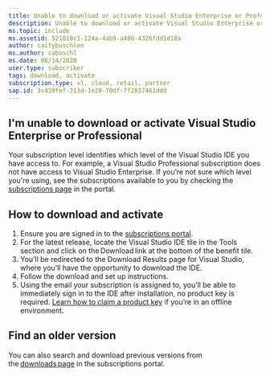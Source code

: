 ```yaml
---
title: Unable to download or activate Visual Studio Enterprise or Professional
description: Unable to download or activate Visual Studio Enterprise or Professional from Visual Studio Subscriptions
ms.topic: include
ms.assetid: 521818c1-124a-4ab9-a488-4326fdd1d18a
author: caitybuschlen
ms.author: cabuschl
ms.date: 08/14/2020
user.type: subscriber
tags: download, activate
subscription.type: vl, cloud, retail, partner
sap.id: 3c439fef-213d-1e20-70df-7f2837461ddd
---
```


## I'm unable to download or activate Visual Studio Enterprise or Professional

Your subscription level identifies which level of the Visual Studio IDE you have access to. For example, a Visual Studio Professional subscription does not have access to Visual Studio Enterprise. If you’re not sure which level you're using, see the subscriptions available to you by checking the [subscriptions page](https://my.visualstudio.com/subscriptions) in the portal.    

## How to download and activate 

1. Ensure you are signed in to the [subscriptions portal](https://my.visualstudio.com/benefits).  
1. For the latest release, locate the Visual Studio IDE tile in the Tools section and click on the Download link at the bottom of the benefit tile. 
1. You’ll be redirected to the Download Results page for Visual Studio, where you’ll have the opportunity to download the IDE.
1. Follow the download and set up instructions.
1. Using the email your subscription is assigned to, you’ll be able to immediately sign in to the IDE after installation, no product key is required. [Learn how to claim a product key](https://docs.microsoft.com/visualstudio/subscriptions/find-keys) if you’re in an offline environment. 

## Find an older version

You can also search and download previous versions from the [downloads page](https://my.visualstudio.com/Downloads?PId=6545) in the subscriptions portal.